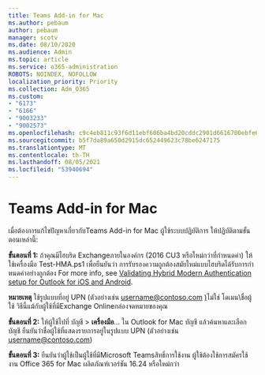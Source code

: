 ```yaml
---
title: Teams Add-in for Mac
ms.author: pebaum
author: pebaum
manager: scotv
ms.date: 08/10/2020
ms.audience: Admin
ms.topic: article
ms.service: o365-administration
ROBOTS: NOINDEX, NOFOLLOW
localization_priority: Priority
ms.collection: Adm_O365
ms.custom:
- "6173"
- "6166"
- "9003233"
- "9002573"
ms.openlocfilehash: c9c4eb811c93f6d11ebf606ba4bd20cddc2901d6616700ebfe6ef597dd8dc006
ms.sourcegitcommit: b5f7da89a650d2915dc652449623c78be6247175
ms.translationtype: MT
ms.contentlocale: th-TH
ms.lasthandoff: 08/05/2021
ms.locfileid: "53940694"
---
```

# <a name="teams-add-in-for-mac"></a>Teams Add-in for Mac

เมื่อต้องการแก้ไขปัญหาเกี่ยวกับTeams Add-in for Mac ผู้ใช้ระบบปฏิบัติการ ให้ปฏิบัติตามขั้นตอนเหล่านี้:

**ขั้นตอนที่ 1:** ถ้าคุณมีไฮบริด Exchangeภายในองค์กร (2016 CU3 หรือใหม่กว่าที่กําหนดค่า) ให้ใช้เครื่องมือ Test-HMA.ps1 เพื่อยืนยันว่า การรับรองความถูกต้องสมัยใหม่แบบไฮบริดได้รับการกําหนดค่าอย่างถูกต้อง For more info, see [Validating Hybrid Modern Authentication setup for Outlook for iOS and Android](https://aka.ms/TestHMAEAS).  

**หมายเหตุ** ใช้รูปแบบที่อยู่ UPN (ตัวอย่างเช่น username@contoso.com [)](mailto:username@contoso.com)ไม่ใช่ โดเมน\ชื่อผู้ใช้ วิธีนี้แม้กับผู้ใช้ที่มีExchange Onlineกล่องจดหมายของคุณ

**ขั้นตอนที่ 2:** ให้ผู้ใช้ไปที่ บัญชี  >  **เครื่องมือ**... ใน Outlook for Mac บัญชี แล้วค้นหาและเลือกบัญชี ยืนยันว่าชื่อผู้ใช้ที่แสดงรายการอยู่ในรูปแบบ UPN (ตัวอย่างเช่น [username@contoso.com](mailto:username@contoso.com))

**ขั้นตอนที่ 3:** ยืนยันว่าผู้ใช้เป็นผู้ใช้ที่มีMicrosoft Teamsสิทธิ์การใช้งาน ผู้ใช้ต้องใช้การสมัครใช้งาน Office 365 for Mac ผลิตภัณฑ์เวอร์ชัน 16.24 หรือใหม่กว่า